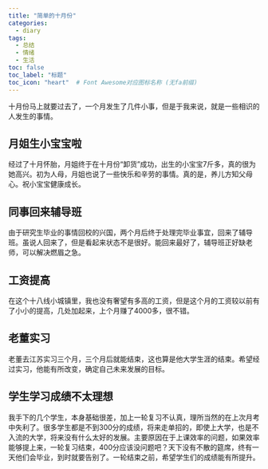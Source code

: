 ```yaml
---
title: "简单的十月份"
categories:
  - diary
tags:
  - 总结
  - 情绪
  - 生活
toc: false
toc_label: "标题"
toc_icon: "heart"  # Font Awesome对应图标名称 (无fa前缀)	
---
```

十月份马上就要过去了，一个月发生了几件小事，但是于我来说，就是一些相识的人发生的事情。

## 月姐生小宝宝啦
经过了十月怀胎，月姐终于在十月份“卸货”成功，出生的小宝宝7斤多，真的很为她高兴。初为人母，月姐也说了一些快乐和辛劳的事情。真的是，养儿方知父母心。祝小宝宝健康成长。

## 同事回来辅导班
由于研究生毕业的事情回校的兴国，两个月后终于处理完毕业事宜，回来了辅导班。虽说人回来了，但是看起来状态不是很好。能回来最好了，辅导班正好缺老师，可以解决燃眉之急。

## 工资提高
在这个十八线小城镇里，我也没有奢望有多高的工资，但是这个月的工资较以前有了小小的提高，几处加起来，上个月赚了4000多，很不错。

## 老董实习
老董去江苏实习三个月，三个月后就能结束，这也算是他大学生涯的结束。希望经过实习，他能有所改变，确定自己未来发展的目标。

## 学生学习成绩不太理想
我手下的几个学生，本身基础很差，加上一轮复习不认真，理所当然的在上次月考中失利了。很多学生都是不到300分的成绩，将来走单招的，即使上大学，也是不入流的大学，将来没有什么太好的发展。主要原因在于上课效率的问题，如果效率能够提上来，一轮复习结束，400分应该没问题吧？天下没有不散的筵席，终有一天他们会毕业，到时就要告别了。一轮结束之前，希望学生们的成绩能有所提升。
